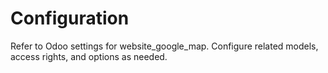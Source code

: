 # Configuration

Refer to Odoo settings for website_google_map. Configure related models, access rights, and options as needed.

